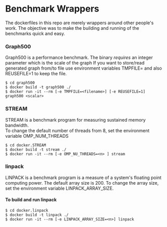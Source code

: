 # Benchmark Wrappers

The dockerfiles in this repo are merely wrappers around other people's work.  The objective was to make the building and running of the benchmarks quick and easy.  


### Graph500

Graph500 is a performance benchmark.  The binary *requires* an integer parameter which is the scale of the graph
If you want to store/read generated graph from/to file use environment variables TMPFILE=<filename> and also REUSEFILE=1 to keep the file.

```
$ cd graph500
$ docker build -t graph500 ./
$ docker run -it --rm [-e TMPFILE=<filename>] [-e REUSEFILE=1] graph500 <scalar>
```

### STREAM

STREAM is a benchmark program for measuring sustained memory bandwidth.  
To change the default number of threads from 8, set the environment variable OMP_NUM_THREADS

```
$ cd docker.STREAM
$ docker build -t stream ./
$ docker run -it --rm [-e OMP_NU_THREADS=<n> ] stream
```

### linpack

LINPACK is a benchmark program is a measure of a system's floating point computing power.
The default array size is 200.  To change the array size, set the environment variable LINPACK_ARRAY_SIZE. 

#### To build and run linpack

```
$ cd docker.linpack
$ docker build -t linpack ./
$ docker run -it --rm [-e LINPACK_ARRAY_SIZE=<n>] linpack 
```

